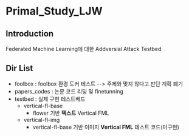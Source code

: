 # Primal_Study_LJW

## Introduction

Federated Machine Learning에 대한 Addversial Attack Testbed

## Dir List

- foolbox : foolbox 환경 도커 테스트 --> 주제와 맞지 않다고 판단 계획 폐기
- papers_codes : 논문 코드 리딩 및 finetunning
- testbed : 실제 구현 테스트베드
  - vertical-fl-base
    - flower 기반 **텍스트** Vertical FML
  - vertical-fl-img
    - vertical-fl-base 기반 이미지 **Vertical FML** 테스트 코드(미구현)
